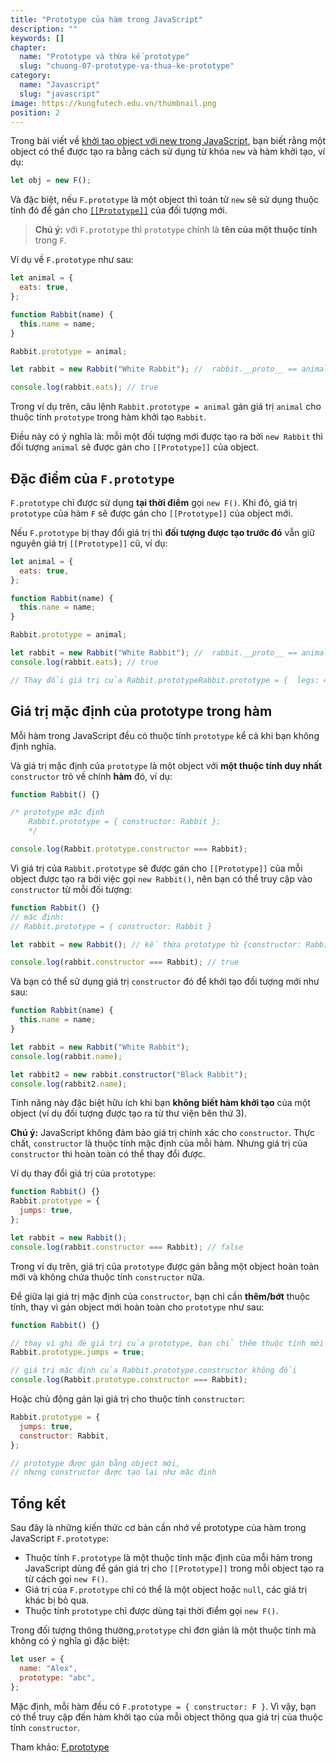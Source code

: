 ```yaml
---
title: "Prototype của hàm trong JavaScript"
description: ""
keywords: []
chapter:
  name: "Prototype và thừa kế prototype"
  slug: "chuong-07-prototype-va-thua-ke-prototype"
category:
  name: "Javascript"
  slug: "javascript"
image: https://kungfutech.edu.vn/thumbnail.png
position: 2
---
```


Trong bài viết về [khởi tạo object với new trong JavaScript](/bai-viet/javascript/khoi-tao-doi-tuong-voi-tu-khoa-new-trong-javascript), bạn biết rằng một object có thể được tạo ra bằng cách sử dụng từ khóa `new` và hàm khởi tạo, ví dụ:

```js
let obj = new F();
```

Và đặc biệt, nếu `F.prototype` là một object thì toán tử `new` sẽ sử dụng thuộc tính đó để gán cho [`[[Prototype]]`](/bai-viet/javascript/prototype-trong-javascript) của đối tượng mới.

> **Chú ý:** với `F.prototype` thì `prototype` chính là **tên của một thuộc tính** trong `F`.

Ví dụ về `F.prototype` như sau:

```js
let animal = {
  eats: true,
};

function Rabbit(name) {
  this.name = name;
}

Rabbit.prototype = animal;

let rabbit = new Rabbit("White Rabbit"); //  rabbit.__proto__ == animal

console.log(rabbit.eats); // true
```

Trong ví dụ trên, câu lệnh `Rabbit.prototype = animal` gán giá trị `animal` cho thuộc tính `prototype` trong hàm khởi tạo `Rabbit`.

Điều này có ý nghĩa là: mỗi một đối tượng mới được tạo ra bởi `new Rabbit` thì đối tượng `animal` sẽ được gán cho `[[Prototype]]` của object.

## Đặc điểm của `F.prototype`

`F.prototype` chỉ được sử dụng **tại thời điểm** gọi `new F()`. Khi đó, giá trị `prototype` của hàm `F` sẽ được gán cho `[[Prototype]]` của object mới.

Nếu `F.prototype` bị thay đổi giá trị thì **đối tượng được tạo trước đó** vẫn giữ nguyên giá trị `[[Prototype]]` cũ, ví dụ:

```js
let animal = {
  eats: true,
};

function Rabbit(name) {
  this.name = name;
}

Rabbit.prototype = animal;

let rabbit = new Rabbit("White Rabbit"); //  rabbit.__proto__ == animal
console.log(rabbit.eats); // true

// Thay đổi giá trị của Rabbit.prototypeRabbit.prototype = {  legs: 4,};// prototype của đối tượng rabbit vẫn không đổiconsole.log(rabbit.eats); // trueconsole.log(rabbit.legs); // undefined
```

## Giá trị mặc định của prototype trong hàm

Mỗi hàm trong JavaScript đều có thuộc tính `prototype` kể cả khi bạn không định nghĩa.

Và giá trị mặc định của `prototype` là một object với **một thuộc tính duy nhất** `constructor` trỏ về chính **hàm** đó, ví dụ:

```js
function Rabbit() {}

/* prototype mặc định
    Rabbit.prototype = { constructor: Rabbit };
    */

console.log(Rabbit.prototype.constructor === Rabbit);
```

Vì giá trị của `Rabbit.prototype` sẽ được gán cho `[[Prototype]]` của mỗi object được tạo ra bởi việc gọi `new Rabbit()`, nên bạn có thể truy cập vào `constructor` từ mỗi đối tượng:

```js
function Rabbit() {}
// mặc định:
// Rabbit.prototype = { constructor: Rabbit }

let rabbit = new Rabbit(); // kế thừa prototype từ {constructor: Rabbit}

console.log(rabbit.constructor === Rabbit); // true
```

Và bạn có thể sử dụng giá trị `constructor` đó để khởi tạo đối tượng mới như sau:

```js
function Rabbit(name) {
  this.name = name;
}

let rabbit = new Rabbit("White Rabbit");
console.log(rabbit.name);

let rabbit2 = new rabbit.constructor("Black Rabbit");
console.log(rabbit2.name);
```

Tính năng này đặc biệt hữu ích khi bạn **không biết hàm khởi tạo** của một object (ví dụ đối tượng được tạo ra từ thư viện bên thứ 3).

<content-warning>

**Chú ý:** JavaScript không đảm bảo giá trị chính xác cho `constructor`. Thực chất, `constructor` là thuộc tính mặc định của mỗi hàm. Nhưng giá trị của `constructor` thì hoàn toàn có thể thay đổi được.

</content-warning>

Ví dụ thay đổi giá trị của `prototype`:

```js
function Rabbit() {}
Rabbit.prototype = {
  jumps: true,
};

let rabbit = new Rabbit();
console.log(rabbit.constructor === Rabbit); // false
```

Trong ví dụ trên, giá trị của `prototype` được gán bằng một object hoàn toàn mới và không chứa thuộc tính `constructor` nữa.

Để giữa lại giá trị mặc định của `constructor`, bạn chỉ cần **thêm/bớt** thuộc tính, thay vì gán object mới hoàn toàn cho `prototype` như sau:

```js
function Rabbit() {}

// thay vì ghi đè giá trị của prototype, bạn chỉ thêm thuộc tính mới
Rabbit.prototype.jumps = true;

// giá trị mặc định của Rabbit.prototype.constructor không đổi
console.log(Rabbit.prototype.constructor === Rabbit);
```

Hoặc chủ động gán lại giá trị cho thuộc tính `constructor`:

```js
Rabbit.prototype = {
  jumps: true,
  constructor: Rabbit,
};

// prototype được gán bằng object mới,
// nhưng constructor được tạo lại như mặc định
```

## Tổng kết

Sau đây là những kiến thức cơ bản cần nhớ về prototype của hàm trong JavaScript `F.prototype`:

- Thuộc tính `F.prototype` là một thuộc tính mặc định của mỗi hàm trong JavaScript dùng để gán giá trị cho `[[Prototype]]` trong mỗi object tạo ra từ cách gọi `new F()`.
- Giá trị của `F.prototype` chỉ có thể là một object hoặc `null`, các giá trị khác bị bỏ qua.
- Thuộc tính `prototype` chỉ được dùng tại thời điểm gọi `new F()`.

Trong đối tượng thông thường,`prototype` chỉ đơn giản là một thuộc tính mà không có ý nghĩa gì đặc biệt:

```js
let user = {
  name: "Alex",
  prototype: "abc",
};
```

Mặc định, mỗi hàm đều có `F.prototype = { constructor: F }`. Vì vậy, bạn có thể truy cập đến hàm khởi tạo của mỗi object thông qua giá trị của thuộc tính `constructor`.

Tham khảo: [F.prototype](https://javascript.info/function-prototype)
